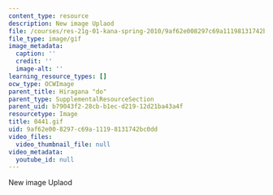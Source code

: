 ```yaml
---
content_type: resource
description: New image Uplaod
file: /courses/res-21g-01-kana-spring-2010/9af62e008297c69a11198131742bc0dd_0441.gif
file_type: image/gif
image_metadata:
  caption: ''
  credit: ''
  image-alt: ''
learning_resource_types: []
ocw_type: OCWImage
parent_title: Hiragana "do"
parent_type: SupplementalResourceSection
parent_uid: b79043f2-28cb-b1ec-d219-12d21ba43a4f
resourcetype: Image
title: 0441.gif
uid: 9af62e00-8297-c69a-1119-8131742bc0dd
video_files:
  video_thumbnail_file: null
video_metadata:
  youtube_id: null
---
```

New image Uplaod

